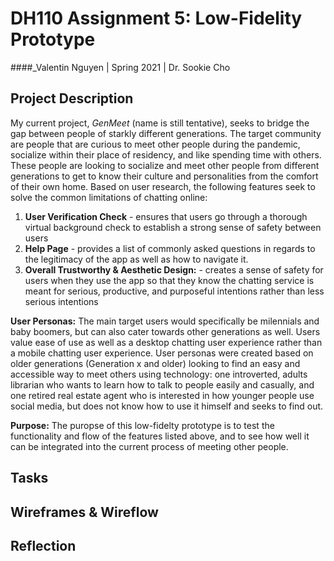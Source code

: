 # DH110 Assignment 5: Low-Fidelity Prototype
####_Valentin Nguyen | Spring 2021 | Dr. Sookie Cho

## Project Description

My current project, _GenMeet_ (name is still tentative), seeks to bridge the gap between people of starkly different generations. The target community are people that are curious to meet other people during the pandemic, socialize within their place of residency, and like spending time with others. These people are looking to socialize and meet other people from different generations to get to know their culture and personalities from the comfort of their own home. Based on user research, the following features seek to solve the common limitations of chatting online:

1. **User Verification Check** - ensures that users go through a thorough virtual background check to establish a strong sense of safety between users
2. **Help Page** - provides a list of commonly asked questions in regards to the legitimacy of the app as well as how to navigate it.
3. **Overall Trustworthy & Aesthetic Design:** - creates a sense of safety for users when they use the app so that they know the chatting service is meant for serious, productive, and purposeful intentions rather than less serious intentions

**User Personas:** The main target users would specifically be milennials and baby boomers, but can also cater towards other generations as well. Users value ease of use as well as a desktop chatting user experience rather than a mobile chatting user experience. User personas were created based on older generations (Generation x and older) looking to find an easy and accessible way to meet others using technology: one introverted, adults librarian who wants to learn how to talk to people easily and casually, and one retired real estate agent who is interested in how younger people use social media, but does not know how to use it himself and seeks to find out.

**Purpose:** The puropse of this low-fidelty prototype is to test the functionality and flow of the features listed above, and to see how well it can be integrated into the current process of meeting other people.

## Tasks

## Wireframes & Wireflow

## Reflection

